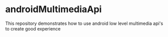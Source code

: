 # androidMultimediaApi
This repository demonstrates how to use android low level multimedia api's to create good experience

